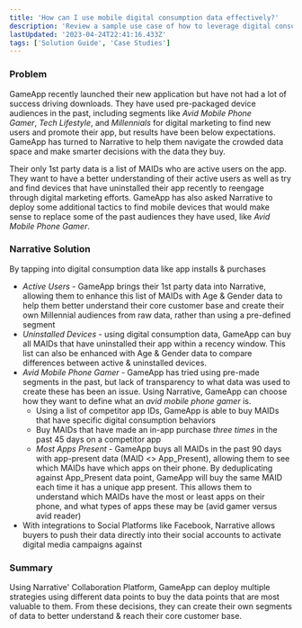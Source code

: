 ```yaml
---
title: 'How can I use mobile digital consumption data effectively?'
description: 'Review a sample use case of how to leverage digital consumption data to effectively capture and reveal online behaviors, consumer interests, preferences and patterns. '
lastUpdated: '2023-04-24T22:41:16.433Z'
tags: ['Solution Guide', 'Case Studies']
---
```

### **Problem**

GameApp recently launched their new application but have not had a lot of success driving downloads. They have used pre-packaged device audiences in the past, including segments like _Avid_ _Mobile Phone Gamer_, _Tech Lifestyle_, and _Millennials_ for digital marketing to find new users and promote their app, but results have been below expectations. GameApp has turned to Narrative to help them navigate the crowded data space and make smarter decisions with the data they buy.

Their only 1st party data is a list of MAIDs who are active users on the app. They want to have a better understanding of their active users as well as try and find devices that have uninstalled their app recently to reengage through digital marketing efforts. GameApp has also asked Narrative to deploy some additional tactics to find mobile devices that would make sense to replace some of the past audiences they have used, like _Avid_ _Mobile Phone Gamer_.

### **Narrative Solution**

By tapping into digital consumption data like app installs & purchases

* _Active Users_ - GameApp brings their 1st party data into Narrative, allowing them to enhance this list of MAIDs with Age & Gender data to help them better understand their core customer base and create their own Millennial audiences from raw data, rather than using a pre-defined segment
* _Uninstalled Devices_ - using digital consumption data, GameApp can buy all MAIDs that have uninstalled their app within a recency window. This list can also be enhanced with Age & Gender data to compare differences between active & uninstalled devices.
* _Avid Mobile Phone_ _Gamer_ - GameApp has tried using pre-made segments in the past, but lack of transparency to what data was used to create these has been an issue. Using Narrative, GameApp can choose how they want to define what an _avid mobile phone gamer_ is.  
  * Using a list of competitor app IDs, GameApp is able to buy MAIDs that have specific digital consumption behaviors
  * Buy MAIDs that have made an in-app purchase _three times_ in the past 45 days on a competitor app
  * _Most Apps Present -_ GameApp buys all MAIDs in the past 90 days with app-present data (MAID <> App\_Present), allowing them to see which MAIDs have which apps on their phone. By deduplicating against App\_Present data point, GameApp will buy the same MAID each time it has a unique app present. This allows them to understand which MAIDs have the most or least apps on their phone, and what types of apps these may be (avid gamer versus avid reader)
* With integrations to Social Platforms like Facebook, Narrative allows buyers to push their data directly into their social accounts to activate digital media campaigns against

### **Summary**

Using Narrative' Collaboration Platform, GameApp can deploy multiple strategies using different data points to buy the data points that are most valuable to them. From these decisions, they can create their own segments of data to better understand & reach their core customer base.
